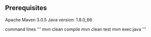 Prerequisites
-------------
Apache Maven 3.0.5
Java version: 1.8.0_66

command lines '''
mvn clean compile
mvn clean test
mvn exec:java
'''